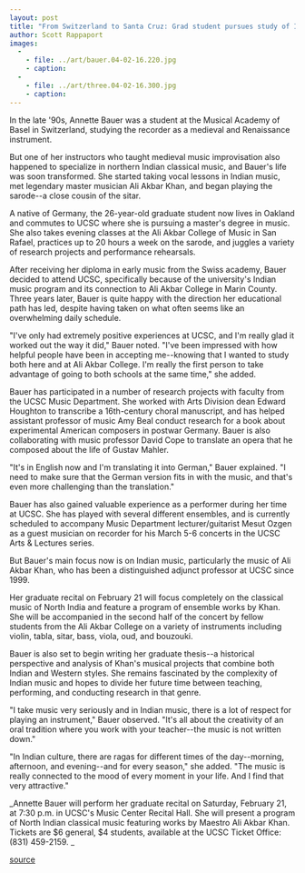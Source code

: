 ```yaml
---
layout: post
title: "From Switzerland to Santa Cruz: Grad student pursues study of Indian classical music"
author: Scott Rappaport
images:
  -
    - file: ../art/bauer.04-02-16.220.jpg
    - caption: 
  -
    - file: ../art/three.04-02-16.300.jpg
    - caption: 
---
```


In the late '90s, Annette Bauer was a student at the Musical Academy of Basel in Switzerland, studying the recorder as a medieval and Renaissance instrument.

But one of her instructors who taught medieval music improvisation also happened to specialize in northern Indian classical music, and Bauer's life was soon transformed. She started taking vocal lessons in Indian music, met legendary master musician Ali Akbar Khan, and began playing the sarode--a close cousin of the sitar.  

A native of Germany, the 26-year-old graduate student now lives in Oakland and commutes to UCSC where she is pursuing a master's degree in music. She also takes evening classes at the Ali Akbar College of Music in San Rafael, practices up to 20 hours a week on the sarode, and juggles a variety of research projects and performance rehearsals.   

After receiving her diploma in early music from the Swiss academy, Bauer decided to attend UCSC, specifically because of the university's Indian music program and its connection to Ali Akbar College in Marin County. Three years later, Bauer is quite happy with the direction her educational path has led, despite having taken on what often seems like an overwhelming daily schedule.   

"I've only had extremely positive experiences at UCSC, and I'm really glad it worked out the way it did," Bauer noted. "I've been impressed with how helpful people have been in accepting me--knowing that I wanted to study both here and at Ali Akbar College. I'm really the first person to take advantage of going to both schools at the same time," she added.  

Bauer has participated in a number of research projects with faculty from the UCSC Music Department. She worked with Arts Division dean Edward Houghton to transcribe a 16th-century choral manuscript, and has helped assistant professor of music Amy Beal conduct research for a book about experimental American composers in postwar Germany. Bauer is also collaborating with music professor David Cope to translate an opera that he composed about the life of Gustav Mahler.  

"It's in English now and I'm translating it into German," Bauer explained. "I need to make sure that the German version fits in with the music, and that's even more challenging than the translation."   

Bauer has also gained valuable experience as a performer during her time at UCSC. She has played with several different ensembles, and is currently scheduled to accompany Music Department lecturer/guitarist Mesut Ozgen as a guest musician on recorder for his March 5-6 concerts in the UCSC Arts & Lectures series.  

But Bauer's main focus now is on Indian music, particularly the music of Ali Akbar Khan, who has been a distinguished adjunct professor at UCSC since 1999.

Her graduate recital on February 21 will focus completely on the classical music of North India and feature a program of ensemble works by Khan. She will be accompanied in the second half of the concert by fellow students from the Ali Akbar College on a variety of instruments including violin, tabla, sitar, bass, viola, oud, and bouzouki.   

Bauer is also set to begin writing her graduate thesis--a historical perspective and analysis of Khan's musical projects that combine both Indian and Western styles. She remains fascinated by the complexity of Indian music and hopes to divide her future time between teaching, performing, and conducting research in that genre.  

"I take music very seriously and in Indian music, there is a lot of respect for playing an instrument," Bauer observed. "It's all about the creativity of an oral tradition where you work with your teacher--the music is not written down."   

"In Indian culture, there are ragas for different times of the day--morning, afternoon, and evening--and for every season," she added. "The music is really connected to the mood of every moment in your life. And I find that very attractive."  
  
_Annette Bauer will perform her graduate recital on Saturday, February 21, at 7:30 p.m. in UCSC's Music Center Recital Hall. She will present a program of North Indian classical music featuring works by Maestro Ali Akbar Khan. Tickets are $6 general, $4 students, available at the UCSC Ticket Office: (831) 459-2159. _  

[source](http://www1.ucsc.edu/currents/03-04/02-16/bauer.html "Permalink to bauer")
